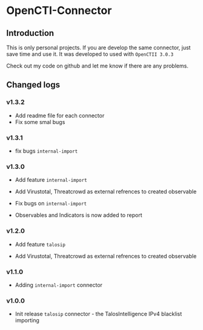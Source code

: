 # OpenCTI-Connector 

## Introduction
This is only personal projects. If you are develop the same connector, just save time and use it. 
It was developed to used with `OpenCTII 3.0.3`

Check out my code on github and let me know if there are any problems. 

## Changed logs
### v1.3.2
- Add readme file for each connector
- Fix some smal bugs

### v1.3.1
- fix bugs `internal-import`

### v1.3.0
- Add feature `internal-import`
+ Add Virustotal, Threatcrowd as external refrences to created observable
- Fix bugs on `internal-import`
+ Observables and Indicators is now added to report

### v1.2.0
- Add feature `talosip`
+ Add Virustotal, Threatcrowd as external refrences to created observable

### v1.1.0
- Adding `internal-import` connector

### v1.0.0
- Init release `talosip` connector - the TalosIntelligence IPv4 blacklist importing